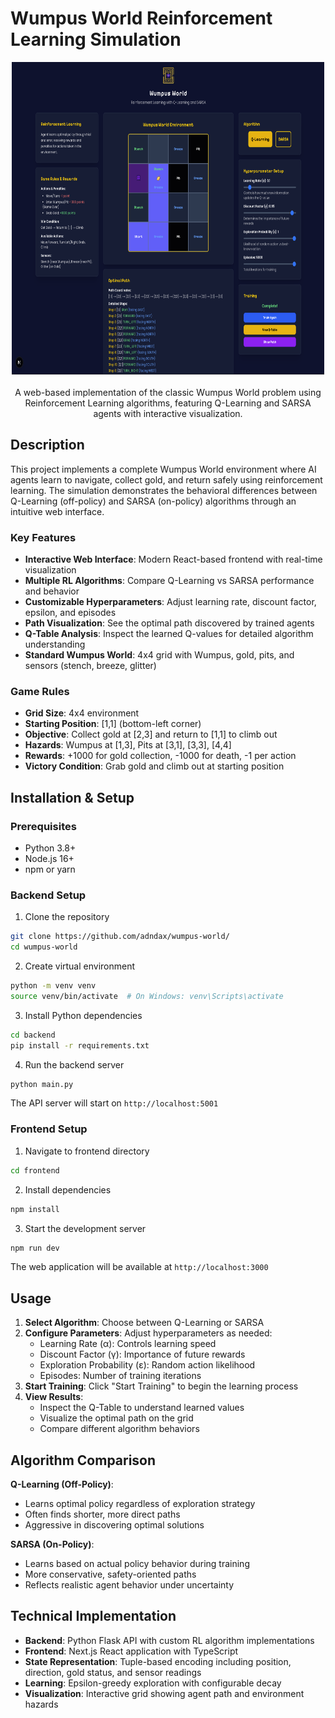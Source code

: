 # Wumpus World Reinforcement Learning Simulation

<p align="center">
  <img width="500" height="500" alt="wumpus" src="frontend/public/page.png" />
  <br/><br/>
  A web-based implementation of the classic Wumpus World problem using Reinforcement Learning algorithms, featuring Q-Learning and SARSA agents with interactive visualization.
</p>

## Description

This project implements a complete Wumpus World environment where AI agents learn to navigate, collect gold, and return safely using reinforcement learning. The simulation demonstrates the behavioral differences between Q-Learning (off-policy) and SARSA (on-policy) algorithms through an intuitive web interface.

### Key Features

- **Interactive Web Interface**: Modern React-based frontend with real-time visualization
- **Multiple RL Algorithms**: Compare Q-Learning vs SARSA performance and behavior
- **Customizable Hyperparameters**: Adjust learning rate, discount factor, epsilon, and episodes
- **Path Visualization**: See the optimal path discovered by trained agents
- **Q-Table Analysis**: Inspect the learned Q-values for detailed algorithm understanding
- **Standard Wumpus World**: 4x4 grid with Wumpus, gold, pits, and sensors (stench, breeze, glitter)

### Game Rules

- **Grid Size**: 4x4 environment
- **Starting Position**: [1,1] (bottom-left corner)
- **Objective**: Collect gold at [2,3] and return to [1,1] to climb out
- **Hazards**: Wumpus at [1,3], Pits at [3,1], [3,3], [4,4]
- **Rewards**: +1000 for gold collection, -1000 for death, -1 per action
- **Victory Condition**: Grab gold and climb out at starting position

## Installation & Setup

### Prerequisites

- Python 3.8+
- Node.js 16+
- npm or yarn

### Backend Setup

1. Clone the repository
```bash
git clone https://github.com/adndax/wumpus-world/
cd wumpus-world
```

2. Create virtual environment
```bash
python -m venv venv
source venv/bin/activate  # On Windows: venv\Scripts\activate
```

3. Install Python dependencies
```bash
cd backend
pip install -r requirements.txt
```

4. Run the backend server
```bash
python main.py
```
The API server will start on `http://localhost:5001`

### Frontend Setup

1. Navigate to frontend directory
```bash
cd frontend
```

2. Install dependencies
```bash
npm install
```

3. Start the development server
```bash
npm run dev
```
The web application will be available at `http://localhost:3000`

## Usage

1. **Select Algorithm**: Choose between Q-Learning or SARSA
2. **Configure Parameters**: Adjust hyperparameters as needed:
   - Learning Rate (α): Controls learning speed
   - Discount Factor (γ): Importance of future rewards
   - Exploration Probability (ε): Random action likelihood
   - Episodes: Number of training iterations
3. **Start Training**: Click "Start Training" to begin the learning process
4. **View Results**: 
   - Inspect the Q-Table to understand learned values
   - Visualize the optimal path on the grid
   - Compare different algorithm behaviors

## Algorithm Comparison

**Q-Learning (Off-Policy)**:
- Learns optimal policy regardless of exploration strategy
- Often finds shorter, more direct paths
- Aggressive in discovering optimal solutions

**SARSA (On-Policy)**:
- Learns based on actual policy behavior during training
- More conservative, safety-oriented paths
- Reflects realistic agent behavior under uncertainty

## Technical Implementation

- **Backend**: Python Flask API with custom RL algorithm implementations
- **Frontend**: Next.js React application with TypeScript
- **State Representation**: Tuple-based encoding including position, direction, gold status, and sensor readings
- **Learning**: Epsilon-greedy exploration with configurable decay
- **Visualization**: Interactive grid showing agent path and environment hazards
